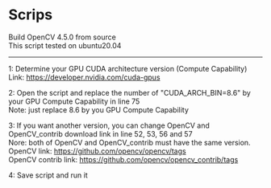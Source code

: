 # Scrips

Build OpenCV 4.5.0 from source  
This script tested on ubuntu20.04  

--------------------
1: Determine your GPU CUDA architecture version (Compute Capability)  
Link: https://developer.nvidia.com/cuda-gpus  

2: Open the script and replace the number of "CUDA_ARCH_BIN=8.6" by your GPU Compute Capability in line 75  
Note: just replace 8.6 by you GPU Compute Capability  

3: If you want another version, you can change OpenCV and OpenCV_contrib download link in line 52, 53, 56 and 57  
Nore: both of OpenCV and OpenCV_contrib must have the same version.  
OpenCV link: https://github.com/opencv/opencv/tags  
OpenCV contrib link: https://github.com/opencv/opencv_contrib/tags  

4: Save script and run it  
